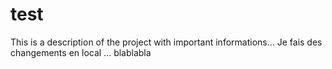 test
====

This is a description of the project with important informations...
Je fais des changements en local ... blablabla

